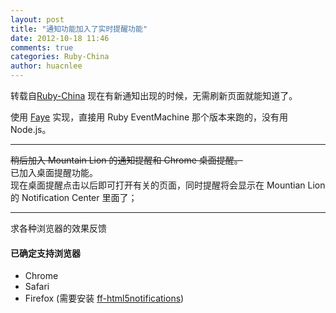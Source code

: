 ```yaml
---
layout: post
title: "通知功能加入了实时提醒功能"
date: 2012-10-18 11:46
comments: true
categories: Ruby-China
author: huacnlee
---
```

转载自[Ruby-China](http://ruby-china.org/topics/5250)
现在有新通知出现的时候，无需刷新页面就能知道了。

使用 [Faye](https://github.com/faye/faye) 实现，直接用 Ruby EventMachine
那个版本来跑的，没有用 Node.js。

* * * * *

~~稍后加入 Mountain Lion 的通知提醒和 Chrome 桌面提醒。~~\
 已加入桌面提醒功能。\
 现在桌面提醒点击以后即可打开有关的页面，同时提醒将会显示在 Mountian Lion
的 Notification Center 里面了；

* * * * *

求各种浏览器的效果反馈

#### 已确定支持浏览器

-   Chrome
-   Safari
-   Firefox (需要安装
    [ff-html5notifications](https://code.google.com/p/ff-html5notifications))
